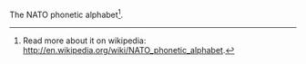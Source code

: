 The NATO phonetic alphabet[^wiki].

[^wiki]: Read more about it on wikipedia: <http://en.wikipedia.org/wiki/NATO_phonetic_alphabet>.
[^wiki]: Not to be confused with: <http://en.wikipedia.org/wiki/International_Phonetic_Alphabet>.
